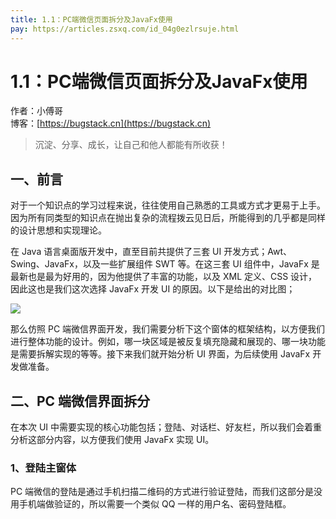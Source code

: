 ```yaml
---
title: 1.1：PC端微信页面拆分及JavaFx使用
pay: https://articles.zsxq.com/id_04g0ezlrsuje.html
---
```


# 1.1：PC端微信页面拆分及JavaFx使用

作者：小傅哥
<br/>博客：[https://bugstack.cn](https://bugstack.cn)

>沉淀、分享、成长，让自己和他人都能有所收获！

## 一、前言

对于一个知识点的学习过程来说，往往使用自己熟悉的工具或方式才更易于上手。因为所有同类型的知识点在抛出复杂的流程拨云见日后，所能得到的几乎都是同样的设计思想和实现理论。

在 Java 语言桌面版开发中，直至目前共提供了三套 UI 开发方式；Awt、Swing、JavaFx，以及一些扩展组件 SWT 等。在这三套 UI 组件中，JavaFx 是最新也是最为好用的，因为他提供了丰富的功能，以及 XML 定义、CSS 设计，因此这也是我们这次选择 JavaFx 开发 UI 的原因。以下是给出的对比图；

![](/images/article/project/im/project-im-1.1-01.png)

那么仿照 PC 端微信界面开发，我们需要分析下这个窗体的框架结构，以方便我们进行整体功能的设计。例如，哪一块区域是被反复填充隐藏和展现的、哪一块功能是需要拆解实现的等等。接下来我们就开始分析 UI 界面，为后续使用 JavaFx 开发做准备。


## 二、PC 端微信界面拆分

在本次 UI 中需要实现的核心功能包括；登陆、对话栏、好友栏，所以我们会着重分析这部分内容，以方便我们使用 JavaFx 实现 UI。

### 1、登陆主窗体

PC 端微信的登陆是通过手机扫描二维码的方式进行验证登陆，而我们这部分是没用手机端做验证的，所以需要一个类似 QQ 一样的用户名、密码登陆框。

